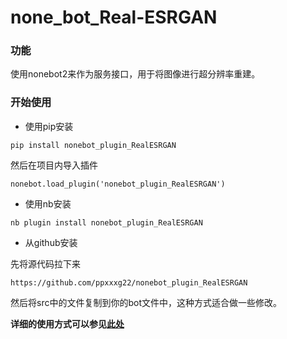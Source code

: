# none_bot_Real-ESRGAN

### 功能

使用nonebot2来作为服务接口，用于将图像进行超分辨率重建。

### 开始使用

- 使用pip安装

```
pip install nonebot_plugin_RealESRGAN
```

然后在项目内导入插件

```
nonebot.load_plugin('nonebot_plugin_RealESRGAN')
```

- 使用nb安装

```
nb plugin install nonebot_plugin_RealESRGAN
```

- 从github安装

先将源代码拉下来

```
https://github.com/ppxxxg22/nonebot_plugin_RealESRGAN
```

然后将src中的文件复制到你的bot文件中，这种方式适合做一些修改。

**详细的使用方式可以参见[此处](https://github.com/ppxxxg22/nonebot_plugin_RealESRGAN)**
